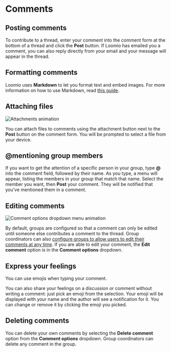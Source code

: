 # Comments

## Posting comments

To contribute to a thread, enter your comment into the comment form at the bottom of a thread and click the **Post** button. If Loomio has emailed you a comment, you can also reply directly from your email and your message will appear in the thread.

## Formatting comments

Loomio uses **Markdown** to let you format text and embed images. For more information on how to use Markdown, read [this guide](https://www.loomio.org/markdown "Explanation on how to use Markdown opens in new tab").

## Attaching files

<img class="screenshot" alt="Attachments animation" src="attachments.gif" />

You can attach files to comments using the attachment button next to the **Post** button on the comment form. You will be prompted to select a file from your device.

## @mentioning group members

If you want to get the attention of a specific person in your group, type **@** into the comment field, followed by their name. As you type, a menu will appear, listing the members in your group that match that name. Select the member you want, then **Post** your comment. They will be notified that you’ve mentioned them in a comment.

## Editing comments

<img class="screenshot" alt="Comment options dropdown menu animation" src="edit_comment.gif" />

By default, groups are configured so that a comment can only be edited until someone else contributes a comment to the thread. Group coordinators can also [configure groups to allow users to edit their comments at any time](group_settings.html#group-permissions-%E2%80%93-what-can-members-do "group settings section of the help documentation" ). If you are able to edit your comment, the **Edit comment** option is in the **Comment options** dropdown.

## Express your feelings

You can use emojis when typing your comment.

You can also share your feelings on a discussion or comment without writing a comment: just pick an emoji from the selection. Your emoji will be displayed with your name and the author will see a notification for it. You can change or remove it by clicking the emoji you picked.

## Deleting comments

You can delete your own comments by selecting the **Delete comment** option from the **Comment options** dropdown. Group coordinators can delete any comment in the group.
